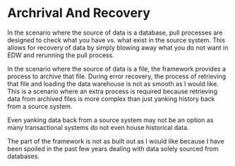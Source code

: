 # Archrival And Recovery

In the scenario where the source of data is a database, pull processes are designed to check what you have vs. what exist in the source system. This allows for recovery of data by simply blowing away what you do not want in EDW and rerunning the pull process.

In the scenario where the source of data is a file, the framework provides a process to archive that file. During error recovery, the process of retrieving that file and loading the data warehouse is not as smooth as I would like. This is a scenario where an extra process is required because retrieving data from archived files is more complex than just yanking history back from a source system.

Even yanking data back from a source system may not be an option as many transactional systems do not even house historical data.

The part of the framework is not as built out as I would like because I have been spoiled in the past few years dealing with data solely sourced from databases.

